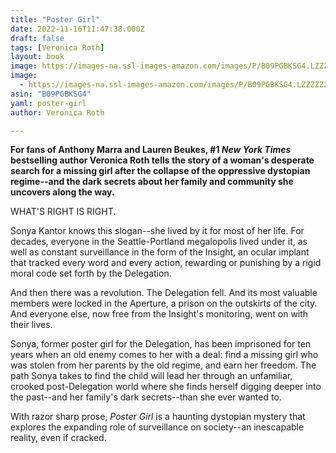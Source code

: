 ```yaml
---
title: "Poster Girl"
date: 2022-11-16T11:47:38.000Z
draft: false
tags: [Veronica Roth]
layout: book
image: https://images-na.ssl-images-amazon.com/images/P/B09PGBKSG4.LZZZZZZZ.jpg
image: 
  - https://images-na.ssl-images-amazon.com/images/P/B09PGBKSG4.LZZZZZZZ.jpg
asin: "B09PGBKSG4"
yaml: poster-girl
author: Veronica Roth

---
```


**For fans of Anthony Marra and Lauren Beukes, #1 *New York Times* bestselling author Veronica Roth tells the story of a woman's desperate search for a missing girl after the collapse of the oppressive dystopian regime--and the dark secrets about her family and community she uncovers along the way.**  
  
WHAT'S RIGHT IS RIGHT.  
  
Sonya Kantor knows this slogan--she lived by it for most of her life. For decades, everyone in the Seattle-Portland megalopolis lived under it, as well as constant surveillance in the form of the Insight, an ocular implant that tracked every word and every action, rewarding or punishing by a rigid moral code set forth by the Delegation.  
  
And then there was a revolution. The Delegation fell. And its most valuable members were locked in the Aperture, a prison on the outskirts of the city. And everyone else, now free from the Insight's monitoring, went on with their lives.  
  
Sonya, former poster girl for the Delegation, has been imprisoned for ten years when an old enemy comes to her with a deal: find a missing girl who was stolen from her parents by the old regime, and earn her freedom. The path Sonya takes to find the child will lead her through an unfamiliar, crooked post-Delegation world where she finds herself digging deeper into the past--and her family's dark secrets--than she ever wanted to.  
  
With razor sharp prose, *Poster Girl* is a haunting dystopian mystery that explores the expanding role of surveillance on society--an inescapable reality, even if cracked.
